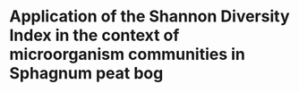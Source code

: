 # Application of the Shannon Diversity Index in the context of microorganism communities in Sphagnum peat bog
